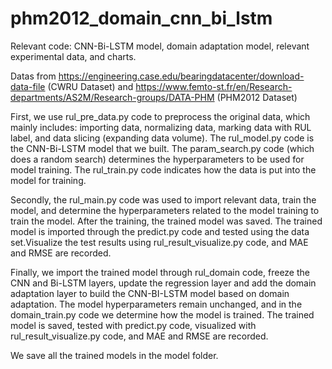 # phm2012_domain_cnn_bi_lstm
Relevant code: CNN-Bi-LSTM model, domain adaptation model, relevant experimental data, and charts.  
  
Datas from https://engineering.case.edu/bearingdatacenter/download-data-file \(CWRU Dataset) and https://www.femto-st.fr/en/Research-departments/AS2M/Research-groups/DATA-PHM \(PHM2012 Dataset)  
  
First, we use rul_pre_data.py code to preprocess the original data, which mainly includes: importing data, normalizing data, marking data with RUL label, and data slicing (expanding data volume). The rul_model.py code is the CNN-Bi-LSTM model that we built. The param_search.py code (which does a random search) determines the hyperparameters to be used for model training. The rul_train.py code indicates how the data is put into the model for training.  
  
Secondly, the rul_main.py code was used to import relevant data, train the model, and determine the hyperparameters related to the model training to train the model. After the training, the trained model was saved. The trained model is imported through the predict.py code and tested using the data set.Visualize the test results using rul_result_visualize.py code, and MAE and RMSE are recorded.  
  
Finally, we import the trained model through rul_domain code, freeze the CNN and Bi-LSTM layers, update the regression layer and add the domain adaptation layer to build the CNN-BI-LSTM model based on domain adaptation. The model hyperparameters remain unchanged, and in the domain_train.py code we determine how the model is trained. The trained model is saved, tested with predict.py code, visualized with rul_result_visualize.py code, and MAE and RMSE are recorded.  

We save all the trained models in the model folder.


